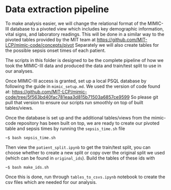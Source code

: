 # Data extraction pipeline

To make analysis easier, we will change the relational format of the MIMIC-III database to a pivoted view which includes key demographic information, vital signs, and laboratory readings. This will be done in a similar way to the pivoted tables provided by the MIT team at 
https://github.com/MIT-LCP/mimic-code/concepts/pivot
Separately we will also create tables for the possible sepsis onset times of each patient.

The scripts in this folder is designed to be the complete pipeline of how we took the MIMIC-III data and produced the data and train/test split to use in our analyses.

Once MIMIC-III access is granted, set up a local PSQL database by following the guide in `mimic_setup.md`. We used the version of code found at:
https://github.com/MIT-LCP/mimic-code/tree/5f563bd40fac781eaa3d815b71503a6857ce9599
So please git pull that version to ensure our scripts run smoothly on top of built tables/views.

Once the database is set up and the additional tables/views from the mimic-code repository has been built on top, we are ready to create our pivoted table and sepsis times by running the `sepsis_time.sh` file  
```console
~$ bash sepsis_time.sh
```

Then view the `patient_split.ipynb` to get the train/test split, you can choose whether to create a new split or copy over the original split we used (which can be found in `original_ids`). Build the tables of these ids with
```console
~$ bash make_ids.sh
```

Once this is done, run through `tables_to_csvs.ipynb` notebook to create the csv files which are needed for our analysis.